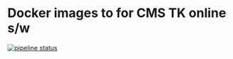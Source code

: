 # Docker images to for CMS TK online s/w

[![pipeline status](https://gitlab.cern.ch/dmonk/docker-images/badges/master/pipeline.svg)](https://gitlab.cern.ch/dmonk/docker-images/commits/master)